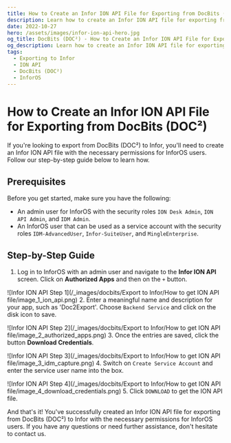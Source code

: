 ```yaml
---
title: How to Create an Infor ION API File for Exporting from DocBits (DOC²)
description: Learn how to create an Infor ION API file for exporting from DocBits (DOC²) to Infor with the necessary permissions for InforOS users. Follow our step-by-step guide now.
date: 2022-10-27
hero: /assets/images/infor-ion-api-hero.jpg
og_title: DocBits (DOC²) - How to Create an Infor ION API File for Exporting
og_description: Learn how to create an Infor ION API file for exporting from DocBits (DOC²) to Infor with the necessary permissions for InforOS users. Follow our step-by-step guide now.
tags:
  - Exporting to Infor
  - ION API
  - DocBits (DOC²)
  - InforOS
---
```


# How to Create an Infor ION API File for Exporting from DocBits (DOC²)

If you're looking to export from DocBits (DOC²) to Infor, you'll need to create an Infor ION API file with the necessary permissions for InforOS users. Follow our step-by-step guide below to learn how.

## Prerequisites

Before you get started, make sure you have the following:

- An admin user for InforOS with the security roles `ION Desk Admin`, `ION API Admin`, and `IDM Admin`.
- An InforOS user that can be used as a service account with the security roles `IDM-AdvancedUser`, `Infor-SuiteUser`, and `MingleEnterprise`.

## Step-by-Step Guide

1. Log in to InforOS with an admin user and navigate to the **Infor ION API** screen. Click on **Authorized Apps** and then on the `+` button.

![Infor ION API Step 1](/_images/docbits/Export to Infor/How to get ION API file/image_1_ion_api.png)
2. Enter a meaningful name and description for your app, such as 'Doc2Export'. Choose `Backend Service` and click on the disk icon to save.

![Infor ION API Step 2](/_images/docbits/Export to Infor/How to get ION API file/image_2_authorized_apps.png)
3. Once the entries are saved, click the button **Download Credentials**.

![Infor ION API Step 3](/_images/docbits/Export to Infor/How to get ION API file/image_3_idm_capture.png)
4. Switch on `Create Service Account` and enter the service user name into the box.

![Infor ION API Step 4](/_images/docbits/Export to Infor/How to get ION API file/image_4_download_credentials.png)
5. Click `DOWNLOAD` to get the ION API file.

And that's it! You've successfully created an Infor ION API file for exporting from DocBits (DOC²) to Infor with the necessary permissions for InforOS users. If you have any questions or need further assistance, don't hesitate to contact us.

